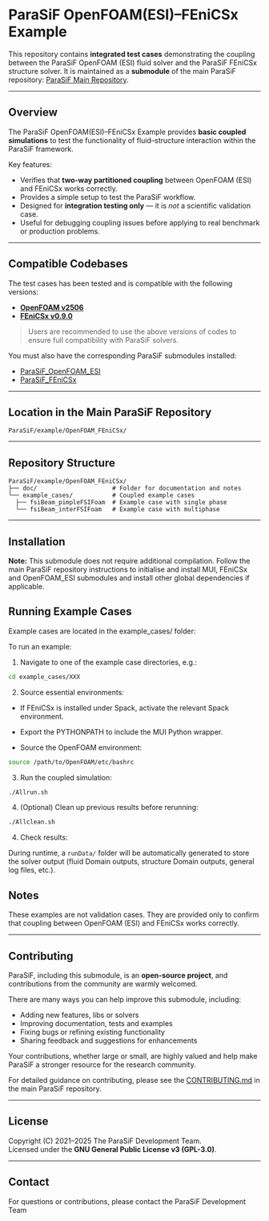 # ParaSiF OpenFOAM(ESI)–FEniCSx Example

This repository contains **integrated test cases** demonstrating the coupling between the ParaSiF OpenFOAM (ESI) fluid solver and the ParaSiF FEniCSx structure solver.
It is maintained as a **submodule** of the main ParaSiF repository: [ParaSiF Main Repository](https://github.com/ParaSiF/ParaSiF).

---

## Overview

The ParaSiF OpenFOAM(ESI)–FEniCSx Example provides **basic coupled simulations** to test the functionality of fluid–structure interaction within the ParaSiF framework.

Key features:

- Verifies that **two-way partitioned coupling** between OpenFOAM (ESI) and FEniCSx works correctly.
- Provides a simple setup to test the ParaSiF workflow.
- Designed for **integration testing only** — it is *not* a scientific validation case.
- Useful for debugging coupling issues before applying to real benchmark or production problems.

---

## Compatible Codebases

The test cases has been tested and is compatible with the following versions:

- **[OpenFOAM v2506](https://www.openfoam.com/news/main-news/openfoam-v2506)**
- **[FEniCSx v0.9.0](https://github.com/FEniCS/dolfinx/releases/tag/v0.9.0.post1)**

> Users are recommended to use the above versions of codes to ensure full compatibility with ParaSiF solvers.

You must also have the corresponding ParaSiF submodules installed:

- [ParaSiF_OpenFOAM_ESI](https://github.com/ParaSiF/ParaSiF_OpenFOAM_ESI_Fluid_Submodule)
- [ParaSiF_FEniCSx](https://github.com/ParaSiF/ParaSiF_FEniCSx_Structure_Submodule)

---

## Location in the Main ParaSiF Repository

`ParaSiF/example/OpenFOAM_FEniCSx/`

---

## Repository Structure

```
ParaSiF/example/OpenFOAM_FEniCSx/
├── doc/                     # Folder for documentation and notes
└── example_cases/           # Coupled example cases
  ├── fsiBeam_pimpleFSIFoam  # Example case with single phase
  └── fsiBeam_interFSIFoam   # Example case with multiphase

```

---

## Installation

**Note:** This submodule does not require additional compilation. Follow the main ParaSiF repository instructions to initialise and install MUI, FEniCSx and OpenFOAM_ESI submodules and install other global dependencies if applicable.

## Running Example Cases

Example cases are located in the example_cases/ folder:

To run an example:

1. Navigate to one of the example case directories, e.g.:

```bash
cd example_cases/XXX
```

2. Source essential environments:

- If FEniCSx is installed under Spack, activate the relevant Spack environment.

- Export the PYTHONPATH to include the MUI Python wrapper.

- Source the OpenFOAM environment:

```bash
source /path/to/OpenFOAM/etc/bashrc
```

3. Run the coupled simulation:

```bash
./Allrun.sh
```

4. (Optional) Clean up previous results before rerunning:

```bash
./Allclean.sh
```

4. Check results:

During runtime, a `runData/` folder will be automatically generated to store the solver output (fluid Domain outputs, structure Domain outputs, general log files, etc.).

## Notes

These examples are not validation cases. They are provided only to confirm that coupling between OpenFOAM (ESI) and FEniCSx works correctly.

---

## Contributing

ParaSiF, including this submodule, is an **open-source project**, and contributions from the community are warmly welcomed.

There are many ways you can help improve this submodule, including:

- Adding new features, libs or solvers
- Improving documentation, tests and examples
- Fixing bugs or refining existing functionality
- Sharing feedback and suggestions for enhancements

Your contributions, whether large or small, are highly valued and help make ParaSiF a stronger resource for the research community.

For detailed guidance on contributing, please see the [CONTRIBUTING.md](https://github.com/ParaSiF/ParaSiF/blob/main/CONTRIBUTING.md) in the main ParaSiF repository.

---

## License

Copyright (C) 2021–2025 The ParaSiF Development Team.  
Licensed under the **GNU General Public License v3 (GPL-3.0)**.

---

## Contact

For questions or contributions, please contact the ParaSiF Development Team
